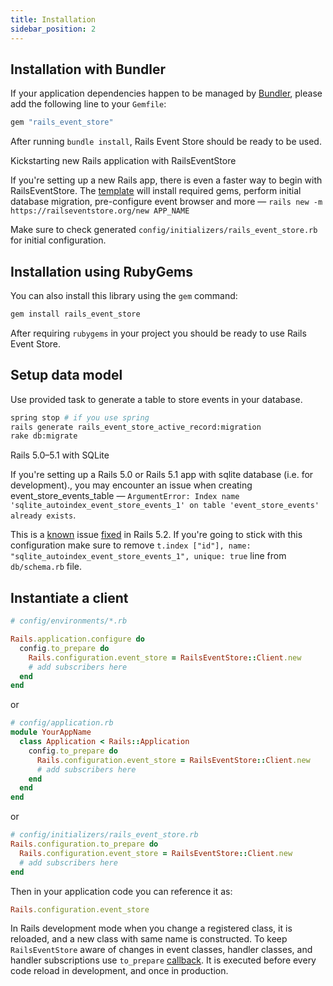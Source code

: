 ```yaml
---
title: Installation
sidebar_position: 2
---
```


## Installation with Bundler

If your application dependencies happen to be managed by [Bundler](http://bundler.io/), please add the following line to your `Gemfile`:

```ruby
gem "rails_event_store"
```

After running `bundle install`, Rails Event Store should be ready to be used.

<div class="px-4 text-blue-600 bg-blue-100 border-l-4 border-blue-500" role="alert">
  <p class="text-base font-bold">Kickstarting new Rails application with RailsEventStore</p>
  <p class="inline-block text-base">If you're setting up a new Rails app, there is even a faster way to begin with RailsEventStore. The <a href="https://railseventstore.org/new">template</a> will install required gems, perform initial database migration, pre-configure event browser and more — <code class="bg-transparent">rails new -m https://railseventstore.org/new APP_NAME</code></p>

  <p class="inline-block text-base">
    Make sure to check generated <code class="bg-transparent">config/initializers/rails_event_store.rb</code> for initial configuration.
  </p>
</div>

## Installation using RubyGems

You can also install this library using the `gem` command:

```bash
gem install rails_event_store
```

After requiring `rubygems` in your project you should be ready to use Rails Event Store.

## Setup data model

Use provided task to generate a table to store events in your database.

```bash
spring stop # if you use spring
rails generate rails_event_store_active_record:migration
rake db:migrate
```

<div class="px-4 text-blue-600 bg-blue-100 border-l-4 border-blue-500" role="alert">
  <p class="text-base font-bold">Rails 5.0–5.1 with SQLite</p>
  <p class="inline-block text-base">If you're setting up a Rails 5.0 or Rails 5.1 app with sqlite database (i.e. for development)., you may encounter an issue when creating event_store_events_table — <code class="bg-transparent">ArgumentError: Index name 'sqlite_autoindex_event_store_events_1' on table 'event_store_events' already exists</code>.</p>

  <p class="inline-block text-base">
    This is a <a href="https://github.com/rails/rails/issues/33320">known</a> issue <a href="https://github.com/rails/rails/commit/7fae8e3f5d9a09a8bd024e09f2e953e3b48e4d53">fixed</a> in Rails 5.2. If you're going to stick with this configuration make sure to remove <code class="bg-transparent">t.index ["id"], name: "sqlite_autoindex_event_store_events_1", unique: true</code> line from <code class="bg-transparent">db/schema.rb</code> file.
  </p>
</div>

## Instantiate a client

```ruby
# config/environments/*.rb

Rails.application.configure do
  config.to_prepare do
    Rails.configuration.event_store = RailsEventStore::Client.new
    # add subscribers here
  end
end
```

or

```ruby
# config/application.rb
module YourAppName
  class Application < Rails::Application
    config.to_prepare do
      Rails.configuration.event_store = RailsEventStore::Client.new
      # add subscribers here
    end
  end
end
```

or

```ruby
# config/initializers/rails_event_store.rb
Rails.configuration.to_prepare do
  Rails.configuration.event_store = RailsEventStore::Client.new
  # add subscribers here
end
```

Then in your application code you can reference it as:

```ruby
Rails.configuration.event_store
```

In Rails development mode when you change a registered class, it is reloaded, and a new class with same name is constructed. To keep `RailsEventStore` aware of changes in event classes, handler classes, and handler subscriptions use `to_prepare` [callback](http://api.rubyonrails.org/classes/Rails/Railtie/Configuration.html#method-i-to_prepare). It is executed before every code reload in development, and once in production.
